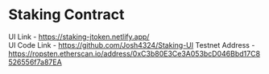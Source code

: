 # Staking Contract

UI Link - https://staking-jtoken.netlify.app/ <br>
UI Code Link - https://github.com/Josh4324/Staking-UI
Testnet Address - https://ropsten.etherscan.io/address/0xC3b80E3Ce3A053bcD046Bbd17C8526556f7a87EA
